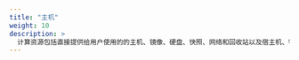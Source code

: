 ```yaml
---
title: "主机"
weight: 10
description: >
  计算资源包括直接提供给用户使用的的主机、镜像、硬盘、快照、网络和回收站以及宿主机、物理机基础资源等内容。
---
```

